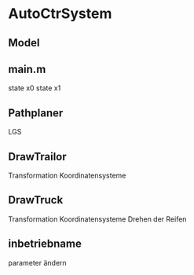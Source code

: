 # AutoCtrSystem

## Model

## main.m
state x0 
state x1


## Pathplaner
LGS

## DrawTrailor
Transformation Koordinatensysteme

## DrawTruck
Transformation Koordinatensysteme
Drehen der Reifen


## inbetriebname
parameter ändern

